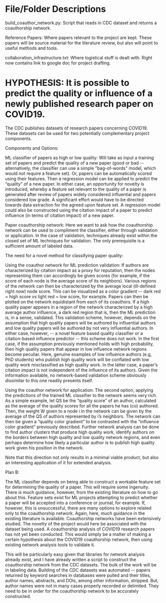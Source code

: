 # File/Folder Descriptions

build_coauthor_network.py: Script that reads in CDC dataset and returns a coauthorship network.

Reference Papers: Where papers relevant to the project are kept. These papers will be source material for the literature review, but also will point to useful methods and tools.

collaboration_infrastructure.txt: Where logistical stuff is dealt with. Right now contains link to google doc for project drafting.


# HYPOTHESIS: It is possible to predict the quality or influence of a newly published research paper on COVID19.
The CDC publishes datasets of research papers concerning COVID19. These datasets can be used for two potentially complementary project components.

Components and Options:

ML classifier of papers as high or low quality: Will take as input a training set of papers and predict the quality of a new paper (good or bad -- alternatively, the classifier can use a simple "bag-of-words" model, which would not require a feature set). Or, papers can be automatically scored using their features. Then a regression model can be applied to predict the “quality” of a new paper. In either case, an opportunity for novelty is introduced, whereby a feature set relevant to the quality of a paper is generated after review of papers widely considered influential and papers considered low grade. A significant effort would have to be directed towards data extraction for the agreed upon feature set. A regression model could also be constructed using the citation impact of a paper to predict influence (in terms of citation impact) of a new paper.

Paper coauthorship network: Here we want to ask how the coauthorship network can be used to compliment the classifier, either through validation or application. In the case of validation, techniques already exist within the closed set of ML techniques for validation. The only prerequisite is a sufficient amount of labeled data.

The need for a novel method for classifying paper quality:

Using the coauthor network for ML prediction validation: If authors are characterized by citation impact as a proxy for reputation, then the nodes representing them can accordingly be given scores (for example, if the score of each node is the average score of its neighbors). Various regions of the network can then be characterized by the average local (ill-defined right now) node score. This can be visualized as a color gradient -- dark red = high score vs light red = low score, for example. Papers can then be plotted on the network equidistant from each of its coauthors. If a high quality paper appears in a region of the network characterized by a high average author influence, a dark red region that is, then the ML prediction is, in a sense, validated. This validation scheme, however, depends on the assumption that high quality papers will be authored by influential authors and low quality papers will be authored by not very influential authors. In either case, however, -- a novel feature based quality classifier or a citation-based influence predictor -- this scheme does not work. In the first case, if the assumption previously mentioned holds with high probability, then high quality papers that appear in low influence network regions become peculiar. Here, genuine examples of low influence authors (e.g, PhD students) who publish high quality work will be conflated with low quality work misclassified as high quality work. In the latter case, a paper’s citation impact is not independent of the influence of its authors. Given the information available, no network-based validation scheme obviously dissimilar to this one readily presents itself.

Using the coauthor network for application: The second option, applying the predictions of the trained ML classifier to the network seems very rich. As a simple example, let QS be the “quality score” of an author, calculated as the average of the quality scores for all the papers he has (co) authored. Then, the weight W given to a node i in the network can be given by the average of the QS of authors represented by i’s neighbors. The network can then be given a “quality color gradient” to be contrasted with the “influence color gradient” previously described. Further network analysis can be done to find author clusters that produce high quality work, identify authors on the borders between high quality and low quality network regions, and even perhaps determine how likely a particular author is to publish high quality work given his position in the network.

Note that this direction not only results in a minimal viable product, but also an interesting application of it for extended analysis.

Plan B:

The ML classifier depends on being able to construct a workable feature set for determining the quality of a paper. This will require some ingenuity. There is much guidance, however, from the existing literature on how to go about this. Feature sets exist for ML projects attempting to predict whether a paper will be accepted into a conference or journal, for example. If, however, this is unsuccessful, there are many options to explore related only to the coauthorship network. Again, here, much guidance in the existing literature is available. Coauthorship networks have been extensively studied. The novelty of the project would here be associated with the dataset being used. A coauthorship analysis of COVID19 research papers has not yet been conducted. This would simply be a matter of making a certain hypothesis about the COVID19 coauthorship network, then using existing network analysis tools to validate it.

This will be particularly easy given that libraries for network analysis already exist, and I have already written a script to construct the coauthorship network from the CDC datasets. The bulk of the work will be in labeling data. Building of the CDC datasets was automated -- papers returned by keyword searches in databases were pulled and their titles, author names, abstracts, and DOIs, among other information, stripped. But, author names were not in many cases properly recorded or delimited. They need to be in order for the coauthorship network to be accurately constructed.
